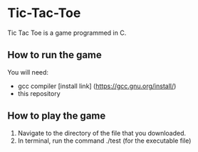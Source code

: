 # Tic-Tac-Toe
Tic Tac Toe is a game programmed in C.
## How to run the game
You will need:
* gcc compiler [install link] (https://gcc.gnu.org/install/) 
* this repository
## How to play the game
1. Navigate to the directory of the file that you downloaded.
2. In terminal, run the command ./test (for the executable file)
